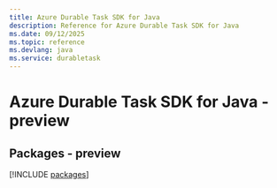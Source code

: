 ```yaml
---
title: Azure Durable Task SDK for Java
description: Reference for Azure Durable Task SDK for Java
ms.date: 09/12/2025
ms.topic: reference
ms.devlang: java
ms.service: durabletask
---
```

# Azure Durable Task SDK for Java - preview
## Packages - preview
[!INCLUDE [packages](durable-task-index.md)]